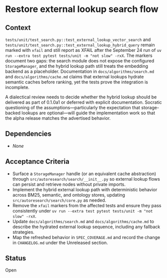 # Restore external lookup search flow

## Context
`tests/unit/test_search.py::test_external_lookup_vector_search` and
`tests/unit/test_search.py::test_external_lookup_hybrid_query` remain
marked with `xfail` and still report as XFAIL after the September 24 run
of `uv run --extra test pytest tests/unit -m "not slow" -rxX`. The
markers document two gaps: the search module does not expose the
configured `StorageManager`, and the hybrid lookup path still treats the
embedding backend as a placeholder. Documentation in
`docs/algorithms/search.md` and `docs/algorithms/cache.md` claims that
external lookups hydrate semantic caches before ranking, yet the tests
prove the integration is incomplete.

A dialectical review needs to decide whether the hybrid lookup should be
delivered as part of 0.1.0a1 or deferred with explicit documentation.
Socratic questioning of the assumptions—particularly the expectation
that storage-backed lookups are optional—will guide the implementation
work so that the alpha release matches the advertised behavior.

## Dependencies
- _None_

## Acceptance Criteria
- Surface a `StorageManager` handle (or an equivalent cache abstraction)
  through `src/autoresearch/search/__init__.py` so external lookup flows
  can persist and retrieve nodes without private imports.
- Implement the hybrid external lookup path with deterministic behavior
  across BM25, semantic, and ontology stores, updating
  `src/autoresearch/search/core.py` as needed.
- Remove the `xfail` markers from the affected tests and ensure they pass
  consistently under `uv run --extra test pytest tests/unit -m "not slow"
  -rxX`.
- Update `docs/algorithms/search.md` and `docs/algorithms/cache.md` to
  describe the hydrated external lookup sequence, including any fallback
  strategies.
- Map the refreshed behavior in `SPEC_COVERAGE.md` and record the change
  in `CHANGELOG.md` under the Unreleased section.

## Status
Open

